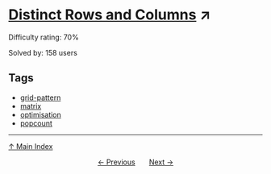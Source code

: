 # [Distinct Rows and Columns](https://projecteuler.net/problem=782) ↗️

Difficulty rating: 70%

Solved by: 158 users
## Tags

- [grid-pattern](../tags/grid-pattern.md)
- [matrix](../tags/matrix.md)
- [optimisation](../tags/optimisation.md)
- [popcount](../tags/popcount.md)



---

[↑ Main Index](../README.md)


<div align=center><a href='781.md'>← Previous</a> &nbsp;&nbsp; &nbsp;&nbsp;  <a href='783.md'>Next →</a></div>
